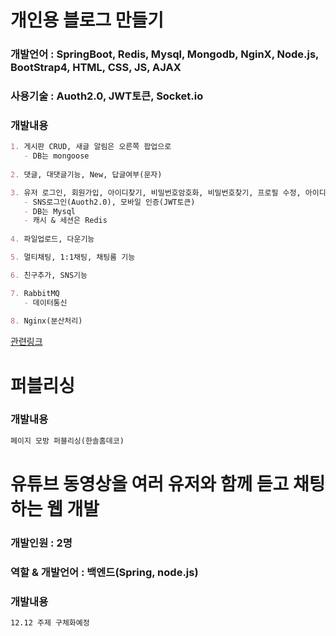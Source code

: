 # 개인용 블로그 만들기
### 개발언어 : SpringBoot, Redis, Mysql, Mongodb, NginX, Node.js, BootStrap4, HTML, CSS, JS, AJAX
### 사용기술 : Auoth2.0, JWT토큰, Socket.io
### 개발내용
```markdown
1. 게시판 CRUD, 새글 알림은 오른쪽 팝업으로
   - DB는 mongoose
   
2. 댓글, 대댓글기능, New, 답글여부(문자)

3. 유저 로그인, 회원가입, 아이디찾기, 비밀번호암호화, 비밀번호찾기, 프로필 수정, 아이디저장
   - SNS로그인(Auoth2.0), 모바일 인증(JWT토큰)
   - DB는 Mysql
   - 캐시 & 세션은 Redis
   
4. 파일업로드, 다운기능

5. 멀티채팅, 1:1채팅, 채팅룸 기능

6. 친구추가, SNS기능

7. RabbitMQ
   - 데이터통신
   
8. Nginx(분산처리)
```
[관련링크](https://kamang-it.tistory.com/entry/AMQPRabbitMQRabbitMQ%EB%A5%BC-%EC%82%AC%EC%9A%A9%ED%95%98%EB%8A%94-%EC%9D%B4%EC%9C%A0%EC%99%80-%EC%84%A4%EC%B9%98%EB%B0%A9%EB%B2%95-1)

# 퍼블리싱
### 개발내용
```markdown
페이지 모방 퍼블리싱(한솔홈데코)
```


# 유튜브 동영상을 여러 유저와 함께 듣고 채팅하는 웹 개발
### 개발인원 : 2명
### 역할 & 개발언어 : 백엔드(Spring, node.js)
### 개발내용
```markdown
12.12 주제 구체화예정
```
